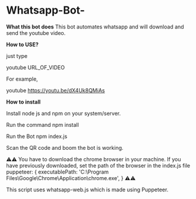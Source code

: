 # Whatsapp-Bot-
**What this bot does**
This bot automates whatsapp and will download and send the youtube video.

**How to USE?**

just type

youtube URL_OF_VIDEO

For example, 

youtube https://youtu.be/dX4Uk8QMiAs

**How to install**

Install node js and npm on your system/server.

Run the command
npm install

Run the Bot 
npm index.js

Scan the QR code and boom the bot is working.

⚠️⚠️
You have to download the chrome browser in your machine. 
If you have previously downloaded, set the path of the browser in the index.js file
puppeteer: {
    executablePath: 'C:\\Program Files\\Google\\Chrome\\Application\\chrome.exe',
  }
⚠️⚠️

This script uses whatsapp-web.js which is made using Puppeteer. 
